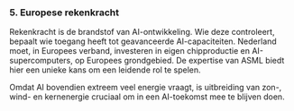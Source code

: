 
### **5. Europese rekenkracht**

Rekenkracht is de brandstof van AI-ontwikkeling. Wie deze controleert, bepaalt wie toegang heeft tot geavanceerde AI-capaciteiten. Nederland moet, in Europees verband, investeren in eigen chipproductie en AI-supercomputers, op Europees grondgebied. De expertise van ASML biedt hier een unieke kans om een leidende rol te spelen.

Omdat AI bovendien extreem veel energie vraagt, is uitbreiding van zon-, wind- en kernenergie cruciaal om in een AI-toekomst mee te blijven doen.


